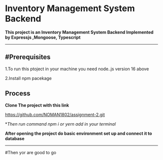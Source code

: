 ﻿# Inventory Management System Backend

 **This project is an Inventory Management System Backend Implemented by Expressjs ,Mongoose, Typescript**


 ----------------------------------------------------------------------

 
 #Prerequisites
 ----------------------------------------------------------------------
 
 1.To run this ptoject in your machine you need node..js version 16 above

 2.Install npm pacekage

 **Process**
  ------------------------------------------------------------------------
  
 **Clone The project with this link**
 
 https://github.com/NOMAN1802/assignment-2.git

 
 **Then run command npm i or yern add in your terminal*

 
 **After opening the project do basic environment set up and connect it to database**

 ----------------------------------------------------------------------
 
 #Then yor are good to go
